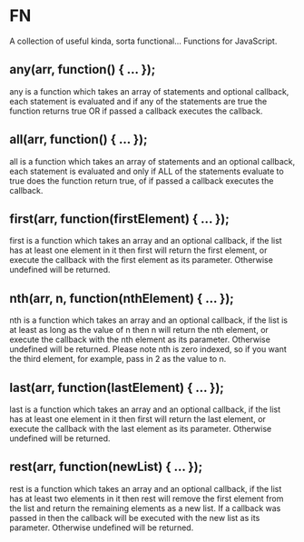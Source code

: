 # FN
A collection of useful kinda, sorta functional... Functions for JavaScript.

## any(arr, function() { ... });

any is a function which takes an array of statements and optional callback, each statement is evaluated and if
any of the statements are true the function returns true OR if passed a callback executes the callback.

## all(arr, function() { ... });

all is a function which takes an array of statements and an optional callback, each statement is evaluated and
only if ALL of the statements evaluate to true does the function return true, of if passed a callback executes the callback.

## first(arr, function(firstElement) { ... });

first is a function which takes an array and an optional callback, if the list has at least one element in it
then first will return the first element, or execute the callback with the first element as its parameter.
Otherwise undefined will be returned.

## nth(arr, n, function(nthElement) { ... });

nth is a function which takes an array and an optional callback, if the list is at least as long as the value
of n then n will return the nth element, or execute the callback with the nth element as its parameter.
Otherwise undefined will be returned. Please note nth is zero indexed, so if you want the third element, for
example, pass in 2 as the value to n.

## last(arr, function(lastElement) { ... });

last is a function which takes an array and an optional callback, if the list has at least one element in it
then first will return the last element, or execute the callback with the last element as its parameter.
Otherwise undefined will be returned.

## rest(arr, function(newList) { ... });

rest is a function which takes an array and an optional callback, if the list has at least two elements in it
then rest will remove the first element from the list and return the remaining elements as a new list. If a callback
was passed in then the callback will be executed with the new list as its parameter. Otherwise undefined will be returned.